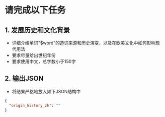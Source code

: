 # 请完成以下任务

## 1. 发展历史和文化背景

- 详细介绍单词"$word"的造词来源和历史演变，以及在欧美文化中如何影响现代用法
- 要求尽量给出世纪年份
- 要求使用中文，总字数小于150字

## 2. 输出JSON

- 将结果严格地放入如下JSON结构中

```json
{
  "origin_history_zh": ""
}
```